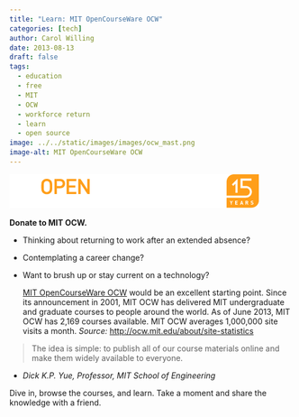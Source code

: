```yaml
---
title: "Learn: MIT OpenCourseWare OCW"
categories: [tech]
author: Carol Willing
date: 2013-08-13
draft: false
tags:
  - education
  - free
  - MIT
  - OCW
  - workforce return
  - learn
  - open source
image: ../../static/images/images/ocw_mast.png
image-alt: MIT OpenCourseWare OCW
---
```


![](../../static/images/images/ocw_mast.png)

**Donate to MIT OCW.**

- Thinking about returning to work after an extended absence?

- Contemplating a career change?

- Want to brush up or stay current on a technology?
  <!-- more -->
  [MIT OpenCourseWare OCW](http://ocw.mit.edu) would be an excellent starting
  point. Since its announcement in 2001, MIT OCW has delivered MIT undergraduate
  and graduate courses to people around the world. As of June 2013, MIT OCW has
  2,169 courses available. MIT OCW averages 1,000,000 site visits a month.
  _Source:_ <http://ocw.mit.edu/about/site-statistics>

> The idea is simple: to publish all of our course materials online and make
> them widely available to everyone.

- _Dick K.P. Yue, Professor, MIT School of Engineering_

Dive in, browse the courses, and learn. Take a moment and share the knowledge
with a friend.

